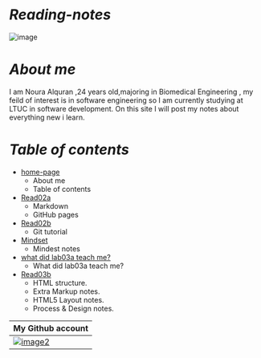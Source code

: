 # *Reading-notes*

![image](https://png.pngtree.com/png-clipart/20190705/original/pngtree-vector-notes-icon-png-image_4256335.jpg)
#  *About me*
I am Noura Alquran ,24 years old,majoring in Biomedical Engineering , my feild of interest is in software engineering so I am currently studying at LTUC in software development. On this site I will post my notes about everything new i learn.

# *Table of contents*
* [home-page](https://noura-alquran.github.io/reading-notes/)  
   *  About me  
   *  Table of contents 
* [Read02a](https://noura-alquran.github.io/reading-notes/read02a) 
   * Markdown 
   *  GitHub pages
* [Read02b](https://noura-alquran.github.io/reading-notes/read02b) 
   *  Git tutorial
* [Mindset](https://noura-alquran.github.io/reading-notes/mindset) 
   *  Mindest notes
* [ what did lab03a teach me?](https://noura-alquran.github.io/reading-notes/lab03a) 
    *  What did lab03a teach me?
* [Read03b](https://noura-alquran.github.io/reading-notes/Read03b)
    * HTML structure.
    * Extra Markup notes.
    * HTML5 Layout notes.
    * Process & Design notes.




My Github account  | 
------------ | 
 [![image2](https://p.kindpng.com/picc/s/128-1280192_github-logo-png-github-png-transparent-png.png)](https://github.com/Noura-Alquran)|
 
